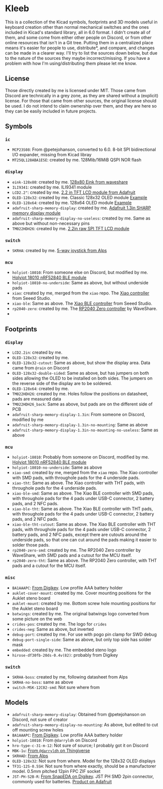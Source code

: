 # Kleeb

This is a collection of the Kicad symbols, footprints and 3D models useful in keyboard creation other than normal mechanical switches and the ones included in Kicad's standard library, all in 6.0 format. I didn't create all of them, and some come from either other people on Discord, or from other online resources that isn't in a Git tree. Putting them in a centralized place means it's easier for people to use, distribute*, and compare, and changes can be made in a clearer way. I'll try to list the sources down below, but due to the nature of the sources they maybe incorrect/missing. If you have a problem with how I'm using/distributing them please let me know.

## License

Those directly created by me is licensed under MIT. Those came from Discord are technically in a grey zone, as they are shared without a (explicit) license. For those that came from other sources, the original license should be used. I do not intend to claim ownership over them, and they are here so they can be easily included in future projects.

## Symbols

### `ic`

- `MCP23S08`: From @petejohanson, converted to 6.0. 8-bit SPI bidirectional I/O expander, missing from Kicad libray
- `MT25QL128ABA1ESE`: created by me. 128Mib/16MiB QSPI NOR flash

### `display`

- `eink-128x80`: created by me. [128x80 Eink from waveshare](https://www.waveshare.com/product/displays/1.02inch-e-paper-module.htm)
- `ILI9341`: created by me. ILI9341 module
- `LCD2.2"`: created by me. [2.2 in TFT LCD module from Adafruit](https://www.adafruit.com/product/1480)
- `OLED-128x32`: created by me. Classic 128x32 OLED module [Example](https://www.littlekeyboards.com/collections/oled-screens/products/oled-screen)
- `OLED-128x64`: created by me. 128x64 OLED module [Example](https://www.littlekeyboards.com/collections/oled-screens/products/128x64-oled-screen)
- `adafruit-sharp-memory-display`: created by me. [Adafruit 1.3in SHARP memory display module](https://www.adafruit.com/product/3502)
- `adafruit-sharp-memory-display-no-useless`: created by me. Same as above but without non-necessary pins
- `TM022HDH26`: created by me. [2.2in raw SPI TFT LCD module](https://www.aliexpress.com/item/32417585937.html)

### `switch`

- `SKRHA`: created by me. [5-way joystick from Alps](https://www.mouser.com/ProductDetail/Alps-Alpine/SKRHAAE010?qs=6EGMNY9ZYDQQG43X8RE8sg%3D%3D)

### `mcu`

- `holyiot-18010`: From someone else on Discord, but modified by me. [Holyiot 18010 nRF52840 BLE module](https://www.aliexpress.com/i/32868002366.html)
- `holyiot-18010-no-underside`: Same as above, but without underside pads
- `xiao`: created by me, merged from the `xiao` repo. The [Xiao controller](https://www.seeedstudio.com/Seeeduino-XIAO-Arduino-Microcontroller-SAMD21-Cortex-M0+-p-4426.html) from Seeed Studio.
- `xiao-ble`: Same as above. The [Xiao BLE controller](https://www.seeedstudio.com/Seeed-XIAO-BLE-nRF52840-p-5201.html) from Seeed Studio.
- `rp2040-zero`: created by me. The [RP2040 Zero controller](https://www.waveshare.com/rp2040-zero.htm) by WaveShare.
-
## Footprints

### `display`

- `LCD2.2in`: created by me.
- `OLED-128x32`: created by me.
- `OLED-128x32-cutout`: Same as above, but show the display area. Data came from `@rain` on Discord
- `OLED-128x32-double-sided`: Same as above, but has jumpers on both sides allowing the OLED to be installed on both sides. The jumpers on the reverse side of the display are to be soldered.
- `OLED-128x64`: created by me.
- `TM022HDH26`: created by me. Holes follow the positions on datasheet, pads are measured data
- `TM022HDH26_back`: Same as above, but pads are on the different side of PCB
- `adafruit-sharp-memory-display-1.3in`: From someone on Discord, modified by me
- `adafruit-sharp-memory-display-1.3in-no-mounting`: Same as above
- `adafruit-sharp-memory-display-1.3in-no-mounting-no-useless`: Same as above

### `mcu`

- `holyiot-18010`: Probably from someone on Discord, modified by me. [Holyiot 18010 nRF52840 BLE module](https://www.aliexpress.com/i/32868002366.html)
- `holyiot-18010-no-underside`: Same as above
- `xiao-smd`: created by me, merged from the `xiao` repo. The Xiao controller with SMD pads, with throughole pads for the 4 underside pads.
- `xiao-tht`: Same as above. The Xiao controller with THT pads, with throughole pads for the 4 underside pads.
- `xiao-ble-smd`: Same as above. The Xiao BLE controller with SMD pads, with throughole pads for the 4 pads under USB-C connector, 2 battery pads, and 2 NFC pads.
- `xiao-ble-tht`: Same as above. The Xiao BLE controller with THT pads, with throughole pads for the 4 pads under USB-C connector, 2 battery pads, and 2 NFC pads.
- `xiao-ble-tht-cutout`: Same as above. The Xiao BLE controller with THT pads, with throughole pads for the 4 pads under USB-C connector, 2 battery pads, and 2 NFC pads, except there are cutouts around the underside pads, so that one can cut around the pads making it easier to solder those pads.
- `rp2040-zero-smd`: created by me. The RP2040 Zero controller by WaveShare, with SMD pads and a cutout for the MCU itself.
- `rp2040-zero-tht`: Same as above. The RP2040 Zero controller, with THT pads and a cutout for the MCU itself.

### `misc`

- `BA1AAAPC`: [From Digikey](https://www.digikey.com/en/products/detail/mpd-memory-protection-devices/BA1AAAPC/8119216). Low profile AAA battery holder
- `auklet-cover-mount`: created by me. Cover mounting positions for the Auklet steno board
- `auklet-mount`: created by me. Bottom screw hole mounting positions for the Auklet steno board
- `batwings`: created by me. The original batwings logo converted from some picture on the web
- `crides-pos`: created by me. The logo for `crides`
- `crides-neg`: Same as above, but inverted
- `debug-port`: created by me. For use with pogo pin clamp for SWD debug
- `debug-port-single-side`: Same as above, but only top side has solder mask
- `embedded`: created by me. The embedded steno logo
- `hirose-df30fb-20ds-0.4v(82)`: probably from Digikey

### `switch`

- `SKRHA-boss`: created by me, following datasheet from Alps
- `SKRHA-no-boss`: same as above
- `switch-MSK-12C02-smd`: Not sure where from

## Models

- `adafruit-sharp-memory-display`: Obtained from @petejohanson on Discord, not sure of creator
- `adafruit-sharp-memory-display-no-mounting`: As above, but edited to cut off mounting screw holes
- `BA1AAAPC`: [From Digikey](https://www.digikey.com/en/products/detail/mpd-memory-protection-devices/BA1AAAPC/8119216). Low profile AAA battery holder
- `holyiot-18010`: From `@darryldh` on Discord
- `hro-type-c-31-m-12`: Not sure of source; I probably got it on Discord
- `MBK-1u`: [From `@darryldh` on Thingiverse](https://www.thingiverse.com/thing:4564253)
- `SKRHAD`: [From Alps](https://tech.alpsalpine.com/prod/e/html/multicontrol/switch/skrh/skrhace010.html)
- `OLED-128x32`: Not sure from where. Model for the 128x32 OLED displays
- `TF31-12S-0.5SH`: Not sure from where exactly, should be a manufactorer model. 0.5mm pitched 12pin FPC ZIF socket
- `JST-PH-S2B-R`: [From SnapEDA on Digikey](https://www.digikey.com/short/p1d9b87m). JST PH SMD 2pin connector, commonly used for batteries. [Product on Adafruit](https://www.adafruit.com/product/1769)
